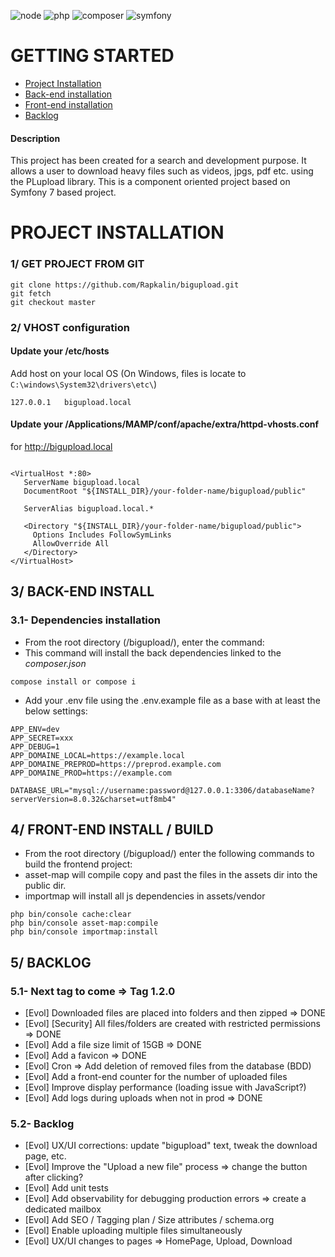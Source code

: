![node](https://img.shields.io/badge/nodejs-v8.17.0-122D05.svg?style=flat-square)
![php](https://img.shields.io/badge/PHP-v8.2-828cb7.svg?style=flat-square)
![composer](https://img.shields.io/badge/Composer-v2.3.7-644D31.svg?style=flat-square)
![symfony](https://img.shields.io/badge/Symfony-v7-122D53.svg?style=flat-square)

# GETTING STARTED

* [Project Installation](#installation)
* [Back-end installation](#back-installation)
* [Front-end installation](#front-installation)
* [Backlog](#backlog)

#### Description
This project has been created for a search and development purpose.
It allows a user to download heavy files such as videos, jpgs, pdf etc. using the PLupload library.
This is a component oriented project based on Symfony 7 based project.

# <a name="installation"></a>PROJECT INSTALLATION
### 1/ GET PROJECT FROM GIT

```git
git clone https://github.com/Rapkalin/bigupload.git
git fetch
git checkout master
```

### 2/ VHOST configuration
#### Update your /etc/hosts
Add host on your local OS (On Windows, files is locate to `C:\windows\System32\drivers\etc\`)

```
127.0.0.1   bigupload.local
```

#### Update your /Applications/MAMP/conf/apache/extra/httpd-vhosts.conf
for <http://bigupload.local>

```

<VirtualHost *:80>
   ServerName bigupload.local
   DocumentRoot "${INSTALL_DIR}/your-folder-name/bigupload/public"

   ServerAlias bigupload.local.*

   <Directory "${INSTALL_DIR}/your-folder-name/bigupload/public">
     Options Includes FollowSymLinks
     AllowOverride All
   </Directory>
</VirtualHost>

```

## <a name="back-installation"></a> 3/ BACK-END INSTALL
### 3.1- Dependencies installation
- From the root directory (/bigupload/), enter the command:
- This command will install the back dependencies linked to the *composer.json*
```
compose install or compose i
```
- Add your .env file using the .env.example file as a base with at least the below settings:

```
APP_ENV=dev
APP_SECRET=xxx
APP_DEBUG=1
APP_DOMAINE_LOCAL=https://example.local
APP_DOMAINE_PREPROD=https://preprod.example.com
APP_DOMAINE_PROD=https://example.com

DATABASE_URL="mysql://username:password@127.0.0.1:3306/databaseName?serverVersion=8.0.32&charset=utf8mb4"
```

## <a name="front-installation"></a>4/ FRONT-END INSTALL / BUILD
- From the root directory (/bigupload/) enter the following commands to build the frontend project:
- asset-map will compile copy and past the files in the assets dir into the public dir.
- importmap will install all js dependencies in assets/vendor

```
php bin/console cache:clear 
php bin/console asset-map:compile
php bin/console importmap:install
```

## <a name="backlog"></a> 5/ BACKLOG
### 5.1- Next tag to come => Tag 1.2.0
- [Evol] Downloaded files are placed into folders and then zipped => DONE
- [Evol] [Security] All files/folders are created with restricted permissions => DONE
- [Evol] Add a file size limit of 15GB => DONE
- [Evol] Add a favicon => DONE
- [Evol] Cron => Add deletion of removed files from the database (BDD)
- [Evol] Add a front-end counter for the number of uploaded files
- [Evol] Improve display performance (loading issue with JavaScript?)
- [Evol] Add logs during uploads when not in prod => DONE

### 5.2- Backlog
- [Evol] UX/UI corrections: update "bigupload" text, tweak the download page, etc.
- [Evol] Improve the "Upload a new file" process => change the button after clicking?
- [Evol] Add unit tests
- [Evol] Add observability for debugging production errors => create a dedicated mailbox
- [Evol] Add SEO / Tagging plan / Size attributes / schema.org
- [Evol] Enable uploading multiple files simultaneously
- [Evol] UX/UI changes to pages => HomePage, Upload, Download

